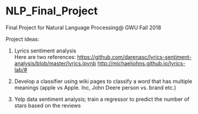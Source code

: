 # NLP_Final_Project
Final Project for Natural Language Processing@ GWU Fall 2018 

Project ideas:
1. Lyrics sentiment analysis<br>
Here are two references:
https://github.com/darenasc/lyrics-sentiment-analysis/blob/master/lyrics.ipynb
http://michaeljohns.github.io/lyrics-lab/#

2. Develop a classifier using wiki pages to classify a word that has multiple meanings (apple vs Apple. Inc, John Deere person vs. brand etc.)

3. Yelp data sentiment analysis; train a regressor to predict the number of stars based on the reviews
